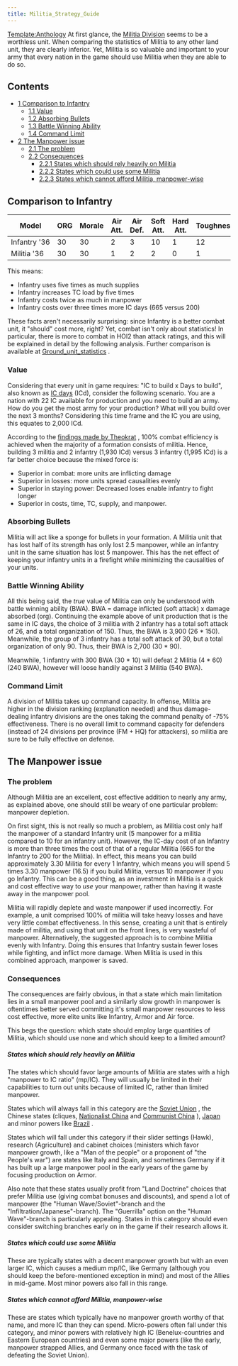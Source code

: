 ```yaml
---
title: Militia_Strategy_Guide
---
```

 [Template:Anthology](/wiki/index.php?title=Template:Anthology&action=edit&redlink=1 "Template:Anthology (page does not exist)") At first glance, the [Militia Division](/wiki/Militia_Division "Militia Division") seems to be a worthless unit. When comparing the statistics of Militia to any other land unit, they are clearly inferior. Yet, Militia is so valuable and important to your army that every nation in the game should use Militia when they are able to do so.

Contents
--------

*   [1 Comparison to Infantry](#Comparison_to_Infantry)
    *   [1.1 Value](#Value)
    *   [1.2 Absorbing Bullets](#Absorbing_Bullets)
    *   [1.3 Battle Winning Ability](#Battle_Winning_Ability)
    *   [1.4 Command Limit](#Command_Limit)
*   [2 The Manpower issue](#The_Manpower_issue)
    *   [2.1 The problem](#The_problem)
    *   [2.2 Consequences](#Consequences)
        *   [2.2.1 States which should rely heavily on Militia](#States_which_should_rely_heavily_on_Militia)
        *   [2.2.2 States which could use some Militia](#States_which_could_use_some_Militia)
        *   [2.2.3 States which cannot afford Militia, manpower-wise](#States_which_cannot_afford_Militia.2C_manpower-wise)

Comparison to Infantry
----------------------

| Model | ORG | Morale | Air Att. | Air Def. | Soft Att. | Hard Att. | Toughness | Defensiveness | Softness | Cost | Build-time | Manpower | Max Speed | Supply Cons. | Suppression |
| --- | --- | --- | --- | --- | --- | --- | --- | --- | --- | --- | --- | --- | --- | --- | --- |
| Infantry '36 | 30 | 30 | 2 | 3 | 10 | 1 | 12 | 15 | 100 | 7 | 95 | 10 | 4 | 1 | 2 |
| Militia '36 | 30 | 30 | 1 | 2 | 2 | 0 | 1 | 8 | 100 | 4 | 50 | 5 | 4 | 0.2 | 1 |

This means:

*   Infantry uses five times as much supplies
*   Infantry increases TC load by five times
*   Infantry costs twice as much in manpower
*   Infantry costs over three times more IC days (665 versus 200)

These facts aren't necessarily surprising: since Infantry is a better combat unit, it "should" cost more, right? Yet, combat isn't only about statistics! In particular, there is more to combat in HOI2 than attack ratings, and this will be explained in detail by the following analysis. Further comparison is available at [Ground\_unit\_statistics](/wiki/Ground_unit_statistics "Ground unit statistics") .

### Value

Considering that every unit in game requires: "IC to build x Days to build", also known as [IC days](/wiki/IC_days "IC days") (ICd), consider the following scenario. You are a nation with 22 IC available for production and you need to build an army. How do you get the most army for your production? What will you build over the next 3 months? Considering this time frame and the IC you are using, this equates to 2,000 ICd.

According to the [findings made by Theokrat](http://forum.paradoxplaza.com/forum/showthread.php?t=296740) , 100% combat efficiency is achieved when the majority of a formation consists of militia. Hence, building 3 militia and 2 infantry (1,930 ICd) versus 3 infantry (1,995 ICd) is a far better choice because the mixed force is:

*   Superior in combat: more units are inflicting damage
*   Superior in losses: more units spread causalities evenly
*   Superior in staying power: Decreased loses enable infantry to fight longer
*   Superior in costs, time, TC, supply, and manpower.

### Absorbing Bullets

Militia will act like a sponge for bullets in your formation. A Militia unit that has lost half of its strength has only lost 2.5 manpower, while an infantry unit in the same situation has lost 5 manpower. This has the net effect of keeping your infantry units in a firefight while minimizing the causalities of your units.

### Battle Winning Ability

All this being said, the _true_ value of Militia can only be understood with battle winning ability (BWA). BWA = damage inflicted (soft attack) x damage absorbed (org). Continuing the example above of unit production that is the same in IC days, the choice of 3 militia with 2 infantry has a total soft attack of 26, and a total organization of 150. Thus, the BWA is 3,900 (26 \* 150). Meanwhile, the group of 3 infantry has a total soft attack of 30, but a total organization of only 90. Thus, their BWA is 2,700 (30 \* 90).

Meanwhile, 1 infantry with 300 BWA (30 \* 10) will defeat 2 Militia (4 \* 60) (240 BWA), however will loose handily against 3 Militia (540 BWA).

### Command Limit

A division of Militia takes up command capacity. In offense, Militia are higher in the division ranking (explanation needed) and thus damage-dealing infantry divisions are the ones taking the command penalty of -75% effectiveness. There is no overall limit to command capacity for defenders (instead of 24 divisions per province (FM + HQ) for attackers), so militia are sure to be fully effective on defense.

The Manpower issue
------------------

### The problem

Although Militia are an excellent, cost effective addition to nearly any army, as explained above, one should still be weary of one particular problem: manpower depletion.

On first sight, this is not really so much a problem, as Militia cost only half the manpower of a standard Infantry unit (5 manpower for a militia compared to 10 for an infantry unit). However, the IC-day cost of an Infantry is more than three times the cost of that of a regular Militia (665 for the Infantry to 200 for the Militia). In effect, this means you can build approximately 3.30 Militia for every 1 Infantry, which means you will spend 5 times 3.30 manpower (16.5) if you build Militia, versus 10 manpower if you go Infantry. This can be a good thing, as an investment in Militia is a quick and cost effective way to _use_ your manpower, rather than having it waste away in the manpower pool.

Militia will rapidly deplete and waste manpower if used incorrectly. For example, a unit comprised 100% of militia will take heavy losses and have very little combat effectiveness. In this sense, creating a unit that is entirely made of militia, and using that unit on the front lines, is very wasteful of manpower. Alternatively, the suggested approach is to combine Militia evenly with Infantry. Doing this ensures that Infantry sustain fewer loses while fighting, and inflict more damage. When Militia is used in this combined approach, manpower is saved.

### Consequences

The consequences are fairly obvious, in that a state which main limitation lies in a small manpower pool and a similarly slow growth in manpower is oftentimes better served committing it's small manpower resources to less cost effective, more elite units like Infantry, Armor and Air force.

This begs the question: which state should employ large quantities of Militia, which should use none and which should keep to a limited amount?

##### States which should rely heavily on Militia

The states which should favor large amounts of Militia are states with a high "manpower to IC ratio" (mp/IC). They will usually be limited in their capabilities to turn out units because of limited IC, rather than limited manpower.

States which will always fall in this category are the [Soviet Union](/wiki/Soviet_Union "Soviet Union") , the Chinese states (cliques, [Nationalist China](/wiki/Nationalist_China "Nationalist China") and [Communist China](/wiki/Communist_China "Communist China") ), [Japan](/wiki/Japan "Japan") and minor powers like [Brazil](/wiki/Brazil "Brazil") .

States which will fall under this category if their slider settings (Hawk), research (Agriculture) and cabinet choices (ministers which favor manpower growth, like a "Man of the people" or a proponent of "the People's war") are states like Italy and Spain, and sometimes Germany if it has built up a large manpower pool in the early years of the game by focusing production on Armor.

Also note that these states usually profit from "Land Doctrine" choices that prefer Militia use (giving combat bonuses and discounts), and spend a lot of manpower (the "Human Wave/Soviet"-branch and the "Infiltration/Japanese"-branch). The "Guerrilla" option on the "Human Wave"-branch is particularly appealing. States in this category should even consider switching branches early on in the game if their research allows it.

##### States which could use some Militia

These are typically states with a decent manpower growth but with an even larger IC, which causes a medium mp/IC, like Germany (although you should keep the before-mentioned exception in mind) and most of the Allies in mid-game. Most minor powers also fall in this range.

##### States which cannot afford Militia, manpower-wise

These are states which typically have no manpower growth worthy of that name, and more IC than they can spend. Micro-powers often fall under this category, and minor powers with relatively high IC (Benelux-countries and Eastern European countries) and even some major powers (like the early, manpower strapped Allies, and Germany once faced with the task of defeating the Soviet Union).